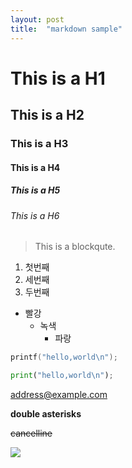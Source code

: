 ```yaml
---
layout: post
title:  "markdown sample"
---
```

# This is a H1
## This is a H2
### This is a H3
#### This is a H4
##### This is a H5
###### This is a H6

> This is a blockqute.

1. 첫번째
3. 세번째
2. 두번째

* 빨강
  * 녹색
    * 파랑


```c
printf("hello,world\n");
```

```python
print("hello,world\n");
```

<address@example.com>


**double asterisks**

~~cancelline~~


<img src="https://image.freepik.com/free-vector/sweet-valentine-s-day-card-design-with-two-floating-hearts_1017-11736.jpg">
